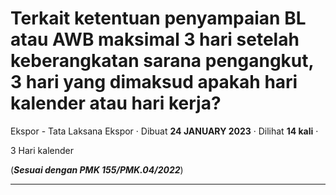 Terkait ketentuan penyampaian BL atau AWB maksimal 3 hari setelah keberangkatan sarana pengangkut, 3 hari yang dimaksud apakah hari kalender atau hari kerja?
=============================================================================================================================================================

Ekspor - Tata Laksana Ekspor · Dibuat **24 JANUARY 2023** · Dilihat **14 kali** ·

3 Hari kalender

(**_Sesuai dengan PMK 155/PMK.04/2022_**)  

  
  
  

* * *